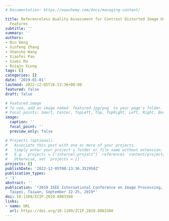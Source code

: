 ```yaml
---
# Documentation: https://wowchemy.com/docs/managing-content/

title: Referenceless Quality Assessment for Contrast Distorted Image Using Hybrid
  Features
subtitle: ''
summary: ''
authors:
- Bin Deng
- Xinfeng Zhang
- Shanshe Wang
- Xiaofei Pan
- Siwei Ma
- Ruiqin Xiong
tags: []
categories: []
date: '2019-01-01'
lastmod: 2022-12-05T16:13:36+08:00
featured: false
draft: false

# Featured image
# To use, add an image named `featured.jpg/png` to your page's folder.
# Focal points: Smart, Center, TopLeft, Top, TopRight, Left, Right, BottomLeft, Bottom, BottomRight.
image:
  caption: ''
  focal_point: ''
  preview_only: false

# Projects (optional).
#   Associate this post with one or more of your projects.
#   Simply enter your project's folder or file name without extension.
#   E.g. `projects = ["internal-project"]` references `content/project/deep-learning/index.md`.
#   Otherwise, set `projects = []`.
projects: []
publishDate: '2022-12-05T08:13:36.352950Z'
publication_types:
- '1'
abstract: ''
publication: '*2019 IEEE International Conference on Image Processing, ICIP 2019,
  Taipei, Taiwan, September 22-25, 2019*'
doi: 10.1109/ICIP.2019.8803380
links:
- name: URL
  url: https://doi.org/10.1109/ICIP.2019.8803380
---
```

